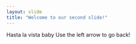 ```yaml
---
layout: slide
title: "Welcome to our second slide!"
---
```

Hasta la vista baby
Use the left arrow to go back!
